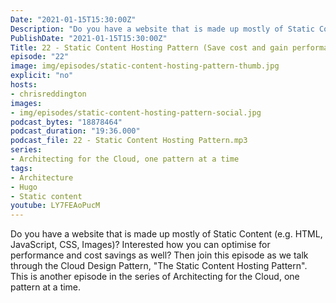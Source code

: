 ```yaml
---
Date: "2021-01-15T15:30:00Z"
Description: "Do you have a website that is made up mostly of Static Content (e.g. HTML, JavaScript, CSS, Images)? Interested how you can optimise for performance and cost savings as well? Then join this episode as we talk through the Cloud Design Pattern, 'The Static Content Hosting Pattern'. This is another episode in the series of Architecting for the Cloud, one pattern at a time."
PublishDate: "2021-01-15T15:30:00Z"
Title: 22 - Static Content Hosting Pattern (Save cost and gain performance for static websites!)
episode: "22"
image: img/episodes/static-content-hosting-pattern-thumb.jpg
explicit: "no"
hosts:
- chrisreddington
images:
- img/episodes/static-content-hosting-pattern-social.jpg
podcast_bytes: "18878464"
podcast_duration: "19:36.000"
podcast_file: 22 - Static Content Hosting Pattern.mp3
series:
- Architecting for the Cloud, one pattern at a time
tags:
- Architecture
- Hugo
- Static content
youtube: LY7FEAoPucM
---
```

Do you have a website that is made up mostly of Static Content (e.g. HTML, JavaScript, CSS, Images)? Interested how you can optimise for performance and cost savings as well? Then join this episode as we talk through the Cloud Design Pattern, "The Static Content Hosting Pattern". This is another episode in the series of Architecting for the Cloud, one pattern at a time.